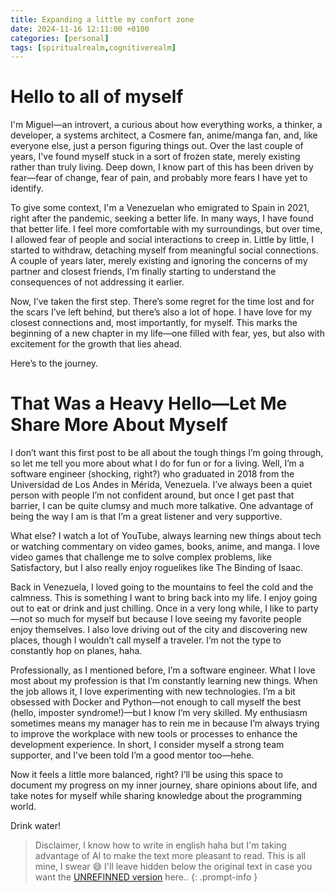 ```yaml
---
title: Expanding a little my confort zone
date: 2024-11-16 12:11:00 +0100
categories: [personal]
tags: [spiritualrealm,cognitiverealm]
---
```


# Hello to all of myself

I'm Miguel—an introvert, a curious about how everything works, a thinker, a developer, a systems architect, a Cosmere fan, anime/manga fan, and, like everyone else, just a person figuring things out. Over the last couple of years, I've found myself stuck in a sort of frozen state, merely existing rather than truly living. Deep down, I know part of this has been driven by fear—fear of change, fear of pain, and probably more fears I have yet to identify.

To give some context, I'm a Venezuelan who emigrated to Spain in 2021, right after the pandemic, seeking a better life. In many ways, I have found that better life. I feel more comfortable with my surroundings, but over time, I allowed fear of people and social interactions to creep in. Little by little, I started to withdraw, detaching myself from meaningful social connections. A couple of years later, merely existing and ignoring the concerns of my partner and closest friends, I’m finally starting to understand the consequences of not addressing it earlier.

Now, I’ve taken the first step. There’s some regret for the time lost and for the scars I’ve left behind, but there’s also a lot of hope. I have love for my closest connections and, most importantly, for myself. This marks the beginning of a new chapter in my life—one filled with fear, yes, but also with excitement for the growth that lies ahead.

Here’s to the journey.

# That Was a Heavy Hello—Let Me Share More About Myself

I don’t want this first post to be all about the tough things I’m going through, so let me tell you more about what I do for fun or for a living. Well, I’m a software engineer (shocking, right?) who graduated in 2018 from the Universidad de Los Andes in Mérida, Venezuela. I’ve always been a quiet person with people I’m not confident around, but once I get past that barrier, I can be quite clumsy and much more talkative. One advantage of being the way I am is that I’m a great listener and very supportive.

What else? I watch a lot of YouTube, always learning new things about tech or watching commentary on video games, books, anime, and manga. I love video games that challenge me to solve complex problems, like Satisfactory, but I also really enjoy roguelikes like The Binding of Isaac.

Back in Venezuela, I loved going to the mountains to feel the cold and the calmness. This is something I want to bring back into my life. I enjoy going out to eat or drink and just chilling. Once in a very long while, I like to party—not so much for myself but because I love seeing my favorite people enjoy themselves. I also love driving out of the city and discovering new places, though I wouldn’t call myself a traveler. I’m not the type to constantly hop on planes, haha.

Professionally, as I mentioned before, I’m a software engineer. What I love most about my profession is that I’m constantly learning new things. When the job allows it, I love experimenting with new technologies. I’m a bit obsessed with Docker and Python—not enough to call myself the best (hello, imposter syndrome!)—but I know I’m very skilled. My enthusiasm sometimes means my manager has to rein me in because I’m always trying to improve the workplace with new tools or processes to enhance the development experience. In short, I consider myself a strong team supporter, and I’ve been told I’m a good mentor too—hehe.

Now it feels a little more balanced, right? I’ll be using this space to document my progress on my inner journey, share opinions about life, and take notes for myself while sharing knowledge about the programming world.

Drink water!

> Disclaimer, I know how to write in english haha but I'm taking advantage of AI to make the text more pleasant to read. This is all mine, I swear 😅 I'll leave hidden below the original text in case you want the [UNREFINNED version](/assets/2024-11-16-p0init.txt) here..
{: .prompt-info }

